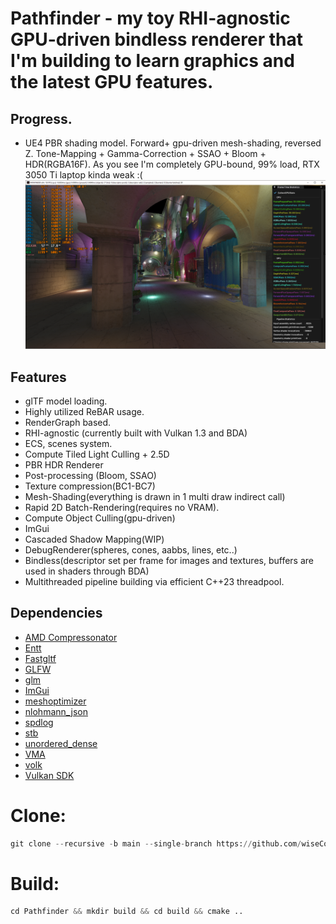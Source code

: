 # **Pathfinder - my toy RHI-agnostic GPU-driven bindless renderer that I'm building to learn graphics and the latest GPU features.**

## Progress.

* UE4 PBR shading model. Forward+ gpu-driven mesh-shading, reversed Z. Tone-Mapping + Gamma-Correction + SSAO + Bloom + HDR(RGBA16F). As you see I'm completely GPU-bound, 99% load, RTX 3050 Ti laptop kinda weak :(
![Alt text](/Resources/Images/7_3.png)

## Features
- glTF model loading.
- Highly utilized ReBAR usage.
- RenderGraph based.
- RHI-agnostic (currently built with Vulkan 1.3 and BDA)
- ECS, scenes system.
- Compute Tiled Light Culling + 2.5D
- PBR HDR Renderer
- Post-processing (Bloom, SSAO)
- Texture compression(BC1-BC7)
- Mesh-Shading(everything is drawn in 1 multi draw indirect call)
- Rapid 2D Batch-Rendering(requires no VRAM).
- Compute Object Culling(gpu-driven)
- ImGui
- Cascaded Shadow Mapping(WIP)
- DebugRenderer(spheres, cones, aabbs, lines, etc..)
- Bindless(descriptor set per frame for images and textures, buffers are used in shaders through BDA)
- Multithreaded pipeline building via efficient C++23 threadpool.

## Dependencies
 - [AMD Compressonator](https://github.com/GPUOpen-Tools/compressonator.git)
 - [Entt](https://github.com/skypjack/entt.git)
 - [Fastgltf](https://github.com/spnda/fastgltf.git)
 - [GLFW](https://github.com/glfw/glfw.git)
 - [glm](https://github.com/g-truc/glm.git)
 - [ImGui](https://github.com/ocornut/imgui.git)
 - [meshoptimizer](https://github.com/zeux/meshoptimizer.git)
 - [nlohmann_json](https://github.com/nlohmann/json.git)
 - [spdlog](https://github.com/gabime/spdlog.git)
 - [stb](https://github.com/nothings/stb.git)
 - [unordered_dense](https://github.com/martinus/unordered_dense.git)
 - [VMA](https://github.com/GPUOpen-LibrariesAndSDKs/VulkanMemoryAllocator.git)
 - [volk](https://github.com/zeux/volk.git)
 - [Vulkan SDK](https://www.lunarg.com/vulkan-sdk/)

# Clone:
```python
git clone --recursive -b main --single-branch https://github.com/wiseConst/Pathfinder.git
```
# Build:
```python
cd Pathfinder && mkdir build && cd build && cmake ..
```
